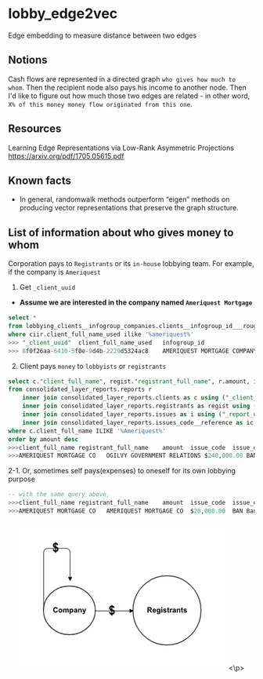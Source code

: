 # lobby_edge2vec
Edge embedding to measure distance between two edges 

## Notions
Cash flows are represented in a directed graph `who gives how much to whom`. Then the recipient node also pays his income to another node. Then I'd like to figure out how much those two edges are related - in other word, `X% of this money money flow originated from this one`. 

## Resources
Learning Edge Representations via Low-Rank Asymmetric
Projections https://arxiv.org/pdf/1705.05615.pdf

## Known facts
- In general, randomwalk methods outperform “eigen” methods on producing vector representations that preserve the graph structure.

## List of information about who gives money to whom

Corporation pays to `Registrants` or its `in-house` lobbying team.
For example, if the company is `Ameriquest` 

1. Get `_client_uuid`
- **Assume we are interested in the company named `Ameriquest Mortgage`**

```sql
select *
from lobbying_clients__infogroup_companies.clients__infogroup_id___rough ciir 
where ciir.client_full_name_used ilike '%ameriquest%'
>>> "_client_uuid"	client_full_name_used	infogroup_id
>>> 8f0f26aa-6410-5f0e-9d4b-2229d5324ac8	AMERIQUEST MORTGAGE COMPANY	424328982
```

2. Client pays `money` to `lobbyists` or `registrants`



```sql
select c."client_full_name", regist."registrant_full_name", r.amount, i.issue_code, ic.issue_code_description 
from consolidated_layer_reports.reports r 
	inner join consolidated_layer_reports.clients as c using ("_client_uuid" )
	inner join consolidated_layer_reports.registrants as regist using ("_registrant_uuid")
	inner join consolidated_layer_reports.issues as i using ("_report_uuid")
	inner join consolidated_layer_reports.issues_code__reference as ic using ("issue_code")
where c.client_full_name ILIKE '%Ameriquest%'
order by amount desc
>>>client_full_name	registrant_full_name	amount	issue_code	issue_code_description
>>>AMERIQUEST MORTGAGE CO	OGILVY GOVERNMENT RELATIONS	$240,000.00	BAN	Banking
```

2-1. Or, sometimes self pays(expenses) to oneself for its own lobbying purpose
```sql
-- with the same query above,
>>>client_full_name	registrant_full_name	amount	issue_code	issue_code_description
>>>AMERIQUEST MORTGAGE CO	AMERIQUEST MORTGAGE CO	$20,000.00	BAN	Banking
```
<p align="center"> 
<img src="Screen%20Shot%202020-05-08%20at%202.37.44%20AM.png"/>
<\p>
